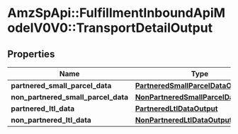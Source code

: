 # AmzSpApi::FulfillmentInboundApiModelV0V0::TransportDetailOutput

## Properties
Name | Type | Description | Notes
------------ | ------------- | ------------- | -------------
**partnered_small_parcel_data** | [**PartneredSmallParcelDataOutput**](PartneredSmallParcelDataOutput.md) |  | [optional] 
**non_partnered_small_parcel_data** | [**NonPartneredSmallParcelDataOutput**](NonPartneredSmallParcelDataOutput.md) |  | [optional] 
**partnered_ltl_data** | [**PartneredLtlDataOutput**](PartneredLtlDataOutput.md) |  | [optional] 
**non_partnered_ltl_data** | [**NonPartneredLtlDataOutput**](NonPartneredLtlDataOutput.md) |  | [optional] 

